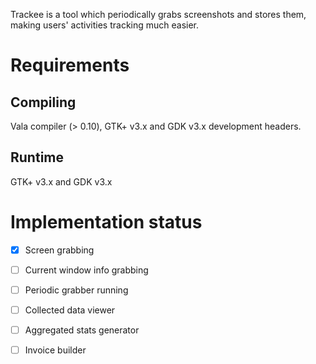 Trackee is a tool which periodically grabs screenshots and stores them, making users' activities tracking
much easier.

# Requirements

## Compiling

Vala compiler (> 0.10), GTK+ v3.x and GDK v3.x development headers.

## Runtime

GTK+ v3.x and GDK v3.x

# Implementation status

*   [x] Screen grabbing
*   [ ] Current window info grabbing
*   [ ] Periodic grabber running
*   [ ] Collected data viewer
*   [ ] Aggregated stats generator
*   [ ] Invoice builder

